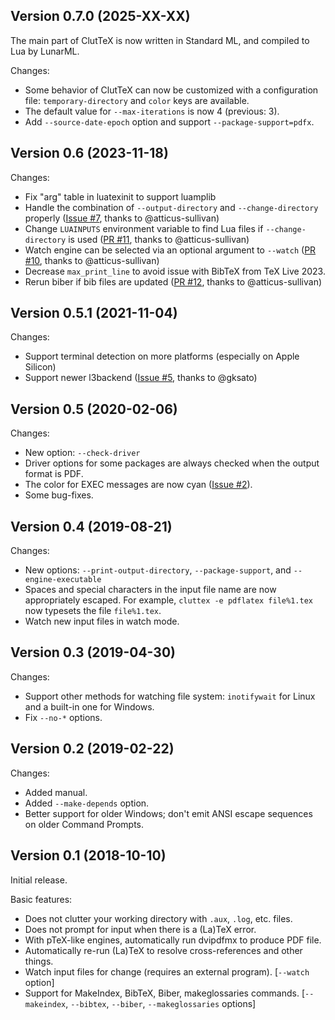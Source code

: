 Version 0.7.0 (2025-XX-XX)
-----

The main part of ClutTeX is now written in Standard ML, and compiled to Lua by LunarML.

Changes:

* Some behavior of ClutTeX can now be customized with a configuration file: `temporary-directory` and `color` keys are available.
* The default value for `--max-iterations` is now 4 (previous: 3).
* Add `--source-date-epoch` option and support `--package-support=pdfx`.

Version 0.6 (2023-11-18)
-----

Changes:

* Fix "arg" table in luatexinit to support luamplib
* Handle the combination of `--output-directory` and `--change-directory` properly ([Issue #7](https://github.com/minoki/cluttex/issues/7), thanks to @atticus-sullivan)
* Change `LUAINPUTS` environment variable to find Lua files if `--change-directory` is used ([PR #11](https://github.com/minoki/cluttex/pull/11), thanks to @atticus-sullivan)
* Watch engine can be selected via an optional argument to `--watch` ([PR #10](https://github.com/minoki/cluttex/pull/10), thanks to @atticus-sullivan)
* Decrease `max_print_line` to avoid issue with BibTeX from TeX Live 2023.
* Rerun biber if bib files are updated ([PR #12](https://github.com/minoki/cluttex/pull/12), thanks to @atticus-sullivan)

Version 0.5.1 (2021-11-04)
-----

Changes:

* Support terminal detection on more platforms (especially on Apple Silicon)
* Support newer l3backend ([Issue #5](https://github.com/minoki/cluttex/issues/5), thanks to @gksato)

Version 0.5 (2020-02-06)
-----

Changes:

* New option: `--check-driver`
* Driver options for some packages are always checked when the output format is PDF.
* The color for EXEC messages are now cyan ([Issue #2](https://github.com/minoki/cluttex/issues/2)).
* Some bug-fixes.

Version 0.4 (2019-08-21)
-----

Changes:

* New options: `--print-output-directory`, `--package-support`, and `--engine-executable`
* Spaces and special characters in the input file name are now appropriately escaped.  For example, `cluttex -e pdflatex file%1.tex` now typesets the file `file%1.tex`.
* Watch new input files in watch mode.

Version 0.3 (2019-04-30)
-----

Changes:

* Support other methods for watching file system: `inotifywait` for Linux and a built-in one for Windows.
* Fix `--no-*` options.

Version 0.2 (2019-02-22)
-----

Changes:

* Added manual.
* Added `--make-depends` option.
* Better support for older Windows; don't emit ANSI escape sequences on older Command Prompts.

Version 0.1 (2018-10-10)
-----

Initial release.

Basic features:

* Does not clutter your working directory with `.aux`, `.log`, etc. files.
* Does not prompt for input when there is a (La)TeX error.
* With pTeX-like engines, automatically run dvipdfmx to produce PDF file.
* Automatically re-run (La)TeX to resolve cross-references and other things.
* Watch input files for change (requires an external program). [`--watch` option]
* Support for MakeIndex, BibTeX, Biber, makeglossaries commands. [`--makeindex`, `--bibtex`, `--biber`, `--makeglossaries` options]
